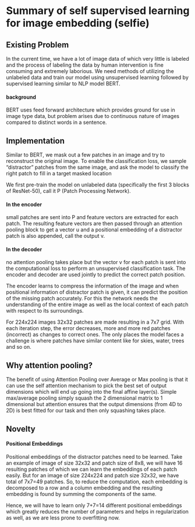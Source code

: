 # Summary of self supervised learning for image embedding (selfie)

## Existing Problem
In the current time, we have a lot of image data of which very little is labeled and the process of labeling the data by human intervention is fine consuming and extremely laborious. We need methods of utilizing the unlabeled data and train our model using unsupervised learning followed by supervised learning similar to NLP model BERT.

#### background
BERT uses feed forward architecture which provides ground for use in image type data, but problem arises due to continuous nature of images compared to distinct words in a sentence.

## Implementation
Similar to BERT, we mask out a few patches in an image and try to reconstruct the original image. To
enable the classification loss, we sample “distractor” patches from the same image, and ask the model
to classify the right patch to fill in a target masked location

We first pre-train the model on unlabeled data (specifically the first 3 blocks of ResNet-50), call it P (Patch Processing Network).

#### In the encoder
small patches are sent into P and feature vectors are extracted for each patch. The resulting feature vectors are then passed through an attention pooling block to get a vector u and a positional embedding of a distractor patch is also appended, call the output v.

#### In the decoder 
no attention pooling takes place but the vector v for each patch is sent into the computational loss to perform an unsupervised classification task. The encoder and decoder are used jointly to predict the correct patch position.

The encoder learns to compress the information of the image and when positional information of distractor patch is given, it can predict the position of the missing patch accurately. For this the network needs the understanding of the entire image as well as the local context of each patch with respect to its surroundings.

For 224x224 images 32x32 patches are made resulting in a 7x7 grid. With each iteration step, the error decreases, more and more red patches (incorrect) as changes to correct ones. The only places the model faces a challenge is where patches have similar content like for skies, water, trees and so on.

## Why attention pooling?
The benefit of using Attention Pooling over Average or Max pooling is that it can use the self attention mechanism to pick the best set of output dimensions which will end up going into the final affine layer(s). Simple max/average pooling simply squash the 2 dimensional matrix to 1 dimensional but attention ensures that the output dimensions (from 4D to 2D) is best fitted for our task and then only squashing takes place.

## Novelty
#### Positional Embeddings
Positional embeddings of the distractor patches need to be learned. Take an example of image of size 32x32 and patch size of 8x8, we will have 16 resulting patches of which we can learn the embeddings of each patch easily. But for an image of size 224x224 and patch size 32x32, we have total of 7x7=49 patches. So, to reduce the computation, each embedding is decomposed to a row and a column embedding and the resulting embedding is found by summing the components of the same. 

Hence, we will have to learn only 7+7=14 different positional embeddings which greatly reduces the number of parameters and helps in regularization as well, as we are less prone to overfitting now.
